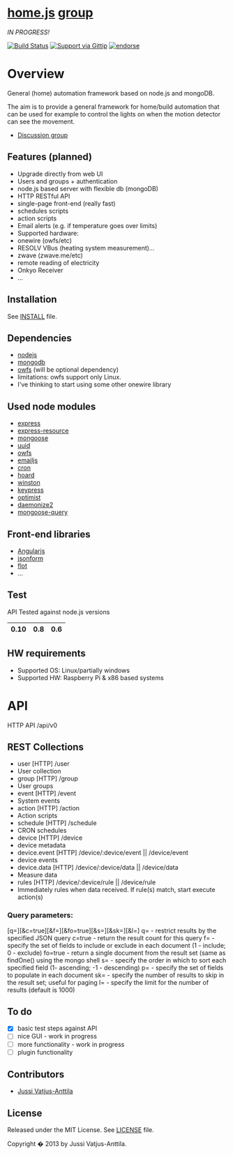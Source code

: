 [home.js](http://jupe.github.io/home.js/)
[group](https://www.facebook.com/groups/home.js)
=======

*IN PROGRESS!*

[![Build Status](https://travis-ci.org/jupe/home.js.png?branch=master)](https://travis-ci.org/jupe/home.js)
[![Support via Gittip](https://rawgithub.com/twolfson/gittip-badge/0.1.0/dist/gittip.png)](https://www.gittip.com/jupe/)
[![endorse](https://api.coderwall.com/jupe/endorsecount.png)](https://coderwall.com/jupe)


# Overview

General (home) automation framework based on node.js and mongoDB. 

The aim is to provide a general framework for home/build automation that can be used for example to control the lights on when the motion detector can see the movement.

* [Discussion group](http://groups.google.com/group/node-home-automation)

## Features (planned)
 * Upgrade directly from web UI
 * Users and groups + authentication
 * node.js based server with flexible db (mongoDB)
 * HTTP RESTful API
 * single-page front-end (really fast)
 * schedules scripts
 * action scripts
 * Email alerts (e.g. if temperature goes over limits)
 * Supported hardware:
  * onewire     (owfs/etc)
  * RESOLV VBus (heating system measurement)...
  * zwave (zwave.me/etc)
  * remote reading of electricity
  * Onkyo Receiver
  * ...

## Installation

See [INSTALL](https://github.com/jupe/home.js/blob/master/INSTALL.md) file.

## Dependencies
* [nodejs](www.nodejs.org)
* [mongodb](mongodb.org)
* [owfs](www.owfs.org)  (will be optional dependency)
 * limitations: owfs support only Linux.
  * I've thinking to start using some other onewire library


## Used node modules
 * [express](http://expressjs.com/)
 * [express-resource](https://github.com/visionmedia/express-resource)
 * [mongoose](http://mongoosejs.com/)
 * [uuid](https://github.com/broofa/node-uuid)
 * [owfs](https://npmjs.org/package/owf)
 * [emailjs](https://npmjs.org/package/emailjs)
 * [cron](https://npmjs.org/package/cron)
 * [hoard](https://github.com/cgbystrom/hoard)
 * [winston](https://npmjs.org/package/winston)
 * [keypress](https://npmjs.org/package/keypress)
 * [optimist](https://npmjs.org/package/optimist)
 * [daemonize2](https://npmjs.org/package/daemonize2)
 * [mongoose-query](https://npmjs.org/package/mongoose-query)


## Front-end libraries
 * [Angularjs](http://www.angularjs.org)
 * [jsonform](https://github.com/joshfire/jsonform)
 * [flot](http://www.flotcharts.org/)
 * ...

## Test

API Tested against node.js versions

| 0.10      | 0.8      | 0.6 | 
|  --- | --- |--- |

## HW requirements

 * Supported OS: Linux/partially windows
 * Supported HW: Raspberry Pi & x86 based systems
 

# API

HTTP API /api/v0

## REST Collections  

 * user [HTTP] /user
  * User collection
 * group [HTTP] /group
  * User groups
 * event  [HTTP] /event
  * System events
 * action [HTTP] /action
  * Action scripts
 * schedule [HTTP] /schedule
  * CRON schedules
 * device [HTTP] /device
  * device metadata
 * device.event [HTTP] /device/:device/event  || /device/event
  * device events
 * device.data [HTTP] /device/:device/data  || /device/data
  * Measure data
 * rules [HTTP] /device/:device/rule  || /device/rule
  * Immediately rules when data received. If rule(s) match, start execute action(s)
  
  
### Query parameters:

[q=<query>][&c=true][&f=<fields>][&fo=true][&s=<order>][&sk=<skip>][&l=<limit>]
q=<query> - restrict results by the specified JSON query
c=true - return the result count for this query
f=<set of fields> - specify the set of fields to include or exclude in each document (1 - include; 0 - exclude)
fo=true - return a single document from the result set (same as findOne() using the mongo shell
s=<sort order> - specify the order in which to sort each specified field (1- ascending; -1 - descending)
p=<set of fields> - specify the set of fields to populate in each document
sk=<num results to skip> - specify the number of results to skip in the result set; useful for paging
l=<limit> - specify the limit for the number of results (default is 1000)
    
  
##  
 
## To do
- [x] basic test steps against API
- [ ] nice GUI - work in progress
- [ ] more functionality - work in progress
- [ ] plugin functionality

## Contributors

* [Jussi Vatjus-Anttila](jva)

## License

Released under the MIT License.
See [LICENSE](https://github.com/jupe/home.js/blob/master/LICENSE) file.

Copyright � 2013 by Jussi Vatjus-Anttila.
